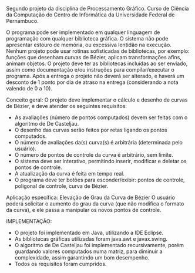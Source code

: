 Segundo projeto da disciplina de Processamento Gráfico.
Curso de Ciência da Computação do Centro de Informática da Universidade Federal de Pernambuco.

O programa pode ser implementado em qualquer linguagem de programação com qualquer biblioteca gráfica. O sistema não pode
apresentar estouro de memória, ou excessiva lentidão na execução. Nenhum projeto pode usar rotinas sofisticadas de bibliotecas, 
por exemplo: funções que desenham curvas de Bézier, aplicam transformações afins, animam objetos. O projeto deve ter as 
bibliotecas incluídas ao ser enviado, assim como documentação e/ou instruções para compilar/executar o programa. Após a 
entrega o projeto não deverá ser alterado, e haverá um desconto de 1 ponto por dia de atraso na entrega (considerando a 
nota valendo de 0 a 10).

Conceito geral: O projeto deve implementar o cálculo e desenho de curvas de Bézier, e deve atender os seguintes requisitos:
- As avaliações (número de pontos computados) devem ser feitas com o algoritmo de De Casteljau.
- O desenho das curvas serão feitos por retas ligando os pontos computados.
- O número de avaliações da(s) curva(s) é arbitrária (determinada pelo usuário).
- O número de pontos de controle da curva é arbitrário, sem limite.
- O sistema deve ser interativo, permitindo inserir, modificar e deletar os pontos de controle.
- A atualização da curva é feita em tempo real.
- O programa deve ter botões para esconder/exibir: pontos de controle, poligonal de controle, curva de Bézier.

Aplicação específica: Elevação de Grau da Curva de Bézier
O usuário poderá solicitar o aumento do grau da curva (que não modifica o formato da curva), e ele passa a manipular 
os novos pontos de controle.

IMPLEMENTAÇÃO:
- O projeto foi implementado em Java, utilizando a IDE Eclipse.
- As bibliotecas gráficas utilizadas foram java.awt e javax.swing.
- O algoritmo de De Casteljau foi implementado recursivamente, porém guardando valores computados numa matriz, para diminuir
  a complexidade, assim garantindo um bom desempenho.
- Todos os requisitos foram cumpridos.
